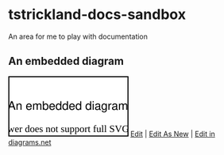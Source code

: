 # tstrickland-docs-sandbox
An area for me to play with documentation

## An embedded diagram
![Embedded diagram](assets/embedded-1.svg)
<a href="http://jgraph.github.io/drawio-github/edit-diagram.html?repo=ch-tstrickland/tstrickland-docs-sandbox&path=assets/embedded-1.svg" target="_blank">Edit</a> | <a href="https://app.diagrams.net/#Uhttps%3A%2F%2Fgithub.com%2Fch-tstrickland%2Ftstrickland-docs-sandbox%2Fblob%2Ffeature%2Fdiagrams-editable%2Fassets%2Fembedded-1.svg" target="_blank">Edit As New</a> | <a href="https://app.diagrams.net/#Hjgraph%2Fch-tstrickland%2Ftstrickland-docs-sandbox%2Fmaster%2Fassets%2Fembedded-1.svg" target="_blank">Edit in diagrams.net</a>

